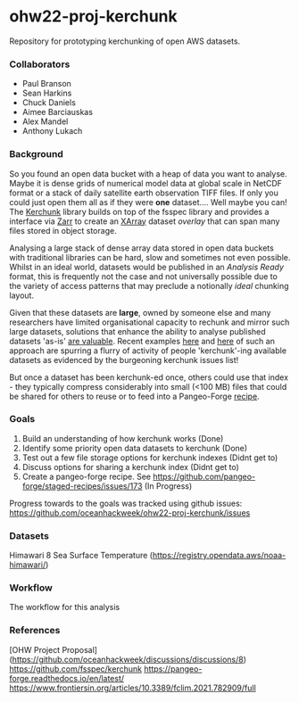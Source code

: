 # ohw22-proj-kerchunk
Repository for prototyping kerchunking of open AWS datasets.

### Collaborators

- Paul Branson
- Sean Harkins
- Chuck Daniels
- Aimee Barciauskas
- Alex Mandel
- Anthony Lukach

### Background

So you found an open data bucket with a heap of data you want to analyse. Maybe it is dense grids of numerical model data at global scale in NetCDF format or a stack of daily satellite earth observation TIFF files. If only you could just open them all as if they were **one** dataset.... Well maybe you can! The [Kerchunk](https://github.com/fsspec/kerchunk) library builds on top of the fsspec library and provides a interface via [Zarr](https://github.com/zarr-developers/zarr-python) to create an [XArray](https://github.com/pydata/xarray) dataset _overlay_ that can span many files stored in object storage.

Analysing a large stack of dense array data stored in open data buckets with traditional libraries can be hard, slow and sometimes not even possible. Whilst in an ideal world, datasets would be published in an _Analysis Ready_ format, this is frequently not the case and not universally possible due to the variety of access patterns that may preclude a notionally _ideal_ chunking layout. 

Given that these datasets are **large**, owned by someone else and many researchers have limited organisational capacity to rechunk and mirror such large datasets, solutions that enhance the ability to analyse published datasets 'as-is' [are valuable](https://medium.com/pangeo/cloud-performant-reading-of-netcdf4-hdf5-data-using-the-zarr-library-1a95c5c92314). Recent examples [here](https://medium.com/pangeo/fake-it-until-you-make-it-reading-goes-netcdf4-data-on-aws-s3-as-zarr-for-rapid-data-access-61e33f8fe685) and [here](https://github.com/IOMRC/intake-aodn) of such an approach are spurring a flurry of activity of people 'kerchunk'-ing available datasets as evidenced by the burgeoning kerchunk issues list!

But once a dataset has been kerchunk-ed once, others could use that index - they typically compress considerably into small (<100 MB) files that could be shared for others to reuse or to feed into a Pangeo-Forge [recipe](https://pangeo-forge.readthedocs.io/en/latest/pangeo_forge_recipes/index.html).

### Goals

1. Build an understanding of how kerchunk works (Done)
2. Identify some priority open data datasets to kerchunk (Done)
3. Test out a few file storage options for kerchunk indexes (Didnt get to)
5. Discuss options for sharing a kerchunk index (Didnt get to)
6. Create a pangeo-forge recipe. See https://github.com/pangeo-forge/staged-recipes/issues/173 (In Progress) 

Progress towards to the goals was tracked using github issues:
https://github.com/oceanhackweek/ohw22-proj-kerchunk/issues

### Datasets

Himawari 8 Sea Surface Temperature (https://registry.opendata.aws/noaa-himawari/)

### Workflow

The workflow for this analysis 


### References
[OHW Project Proposal] (https://github.com/oceanhackweek/discussions/discussions/8)
https://github.com/fsspec/kerchunk
https://pangeo-forge.readthedocs.io/en/latest/
https://www.frontiersin.org/articles/10.3389/fclim.2021.782909/full 